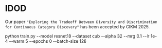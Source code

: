 # IDOD
Our paper `"Exploring the Tradeoff Between Diversity and Discrimination for Continuous Category Discovery"` has been accepted by CIKM 2025.

python train.py --model resnet18 --dataset cub --alpha 32 --mrg 0.1 --lr 1e-4 --warm 5 --epochs 0 --batch-size 128


